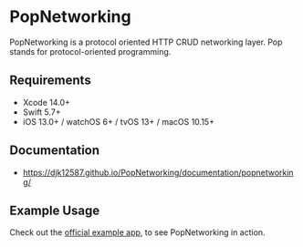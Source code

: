# PopNetworking

PopNetworking is a protocol oriented HTTP CRUD networking layer. Pop stands for protocol-oriented programming.

## Requirements 
- Xcode 14.0+
- Swift 5.7+
- iOS 13.0+ / watchOS 6+ / tvOS 13+ / macOS 10.15+

## Documentation
- https://djk12587.github.io/PopNetworking/documentation/popnetworking/

## Example Usage
Check out the [official example app](https://github.com/djk12587/PopNetworking-ExampleApp), to see PopNetworking in action.
